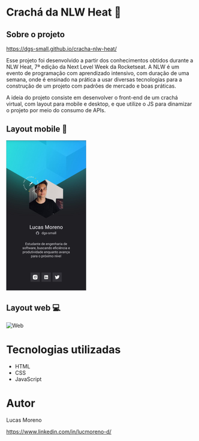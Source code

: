# Crachá da NLW Heat :rocket:

## Sobre o projeto

https://dgs-small.github.io/cracha-nlw-heat/ 

Esse projeto foi desenvolvido a partir dos conhecimentos obtidos durante a NLW Heat, 7ª edição da Next Level Week da Rocketseat. A NLW é um evento de programação com aprendizado intensivo, com duração de uma semana, onde é ensinado na prática a usar diversas tecnologias para a construção de um projeto com padrões de mercado e boas práticas.

A ideia do projeto consiste em desenvolver o front-end de um crachá virtual, com layout para mobile e desktop, e que utilize o JS para dinamizar o projeto por meio do consumo de APIs. 

## Layout mobile :iphone:
![Mobile](https://github.com/dgs-small/assets/raw/main/Mobile.png) 

## Layout web :computer:
![Web](https://github.com/dgs-small/assets/raw/main/Desktop.png)

# Tecnologias utilizadas
- HTML
- CSS
- JavaScript

# Autor

Lucas Moreno 

https://www.linkedin.com/in/lucmoreno-d/
